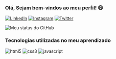 ### Olá, Sejam bem-vindos ao meu perfil! 😄

[![LinkedIn](https://img.shields.io/badge/LinkedIn-0077B5?style=for-the-badge&logo=linkedin&logoColor=white)](https://www.linkedin.com/in/luanotaviosilva/)
[![Instagram](https://img.shields.io/badge/Instagram-E4405F?style=for-the-badge&logo=instagram&logoColor=white)](https://www.instagram.com/luanotaviosilva/)
[![Twitter](https://img.shields.io/badge/Twitter-1DA1F2?style=for-the-badge&logo=twitter&logoColor=white)](https://twitter.com/luanotaviosilva/)

![Meu status do GitHub](https://github-readme-stats.vercel.app/api?username=luanotaviosilva&show_icons=true&theme=gruvbox)


### Tecnologias utilizadas no meu aprendizado
<div style="display: inline_block">
<img alt="html5" src="https://img.shields.io/badge/HTML5-E34F26?style=for-the-badge&logo=html5&logoColor=white" />
<img alt="css3" src="https://img.shields.io/badge/CSS3-1572B6?style=for-the-badge&logo=css3&logoColor=white" />
<img alt="javascript" src="https://img.shields.io/badge/JavaScript-F7DF1E?style=for-the-badge&logo=javascript&logoColor=black" />
</div></br>

